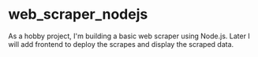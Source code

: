 # web_scraper_nodejs

As a hobby project, I'm building a basic web scraper using Node.js.
Later I will add frontend to deploy the scrapes and display the scraped data.
